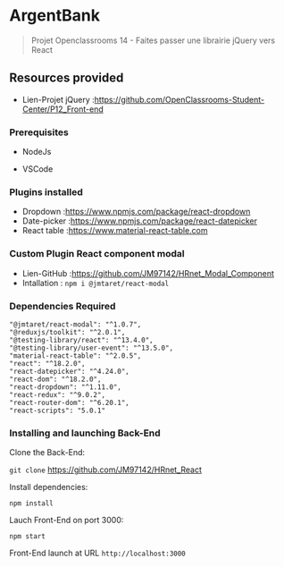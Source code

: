 # ArgentBank
> Projet Openclassrooms 14 - Faites passer une librairie jQuery vers React

## Resources provided

- Lien-Projet jQuery :https://github.com/OpenClassrooms-Student-Center/P12_Front-end

### Prerequisites

- NodeJs

- VSCode

### Plugins installed

- Dropdown :https://www.npmjs.com/package/react-dropdown
- Date-picker :https://www.npmjs.com/package/react-datepicker
- React table :https://www.material-react-table.com

### Custom Plugin React component modal

- Lien-GitHub :https://github.com/JM97142/HRnet_Modal_Component
- Intallation : `npm i @jmtaret/react-modal`

### Dependencies Required

    "@jmtaret/react-modal": "^1.0.7",
    "@reduxjs/toolkit": "^2.0.1",
    "@testing-library/react": "^13.4.0",
    "@testing-library/user-event": "^13.5.0",
    "material-react-table": "^2.0.5",
    "react": "^18.2.0",
    "react-datepicker": "^4.24.0",
    "react-dom": "^18.2.0",
    "react-dropdown": "^1.11.0",
    "react-redux": "^9.0.2",
    "react-router-dom": "^6.20.1",
    "react-scripts": "5.0.1"

### Installing and launching Back-End

Clone the Back-End:

`git clone` https://github.com/JM97142/HRnet_React

Install dependencies:

`npm install`

Lauch Front-End on port 3000:

`npm start`

Front-End launch at URL `http://localhost:3000`